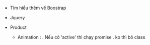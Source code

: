 - Tìm hiểu thêm về Boostrap
- Jquery


- Product
    + Animation :
        . Nếu có 'active' thì chạy promise
        . ko thì bỏ class